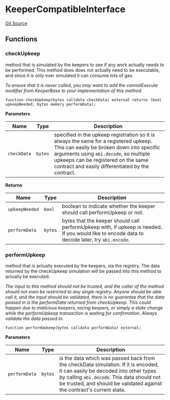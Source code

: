 # KeeperCompatibleInterface
[Git Source](https://github.com/KlimaDAO/klimadao-solidity/blob/704b462e69030cb9a43680057bee91d745d579ba/src/integrations/sushixklima/keepers/KeeperCompatibleInterface.sol)


## Functions
### checkUpkeep

method that is simulated by the keepers to see if any work actually
needs to be performed. This method does does not actually need to be
executable, and since it is only ever simulated it can consume lots of gas.

*To ensure that it is never called, you may want to add the
cannotExecute modifier from KeeperBase to your implementation of this
method.*


```solidity
function checkUpkeep(bytes calldata checkData) external returns (bool upkeepNeeded, bytes memory performData);
```
**Parameters**

|Name|Type|Description|
|----|----|-----------|
|`checkData`|`bytes`|specified in the upkeep registration so it is always the same for a registered upkeep. This can easily be broken down into specific arguments using `abi.decode`, so multiple upkeeps can be registered on the same contract and easily differentiated by the contract.|

**Returns**

|Name|Type|Description|
|----|----|-----------|
|`upkeepNeeded`|`bool`|boolean to indicate whether the keeper should call performUpkeep or not.|
|`performData`|`bytes`|bytes that the keeper should call performUpkeep with, if upkeep is needed. If you would like to encode data to decode later, try `abi.encode`.|


### performUpkeep

method that is actually executed by the keepers, via the registry.
The data returned by the checkUpkeep simulation will be passed into
this method to actually be executed.

*The input to this method should not be trusted, and the caller of the
method should not even be restricted to any single registry. Anyone should
be able call it, and the input should be validated, there is no guarantee
that the data passed in is the performData returned from checkUpkeep. This
could happen due to malicious keepers, racing keepers, or simply a state
change while the performUpkeep transaction is waiting for confirmation.
Always validate the data passed in.*


```solidity
function performUpkeep(bytes calldata performData) external;
```
**Parameters**

|Name|Type|Description|
|----|----|-----------|
|`performData`|`bytes`|is the data which was passed back from the checkData simulation. If it is encoded, it can easily be decoded into other types by calling `abi.decode`. This data should not be trusted, and should be validated against the contract's current state.|


